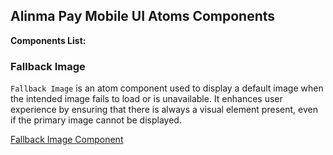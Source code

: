 ## Alinma Pay Mobile UI Atoms Components

**Components List:**

### Fallback Image

`Fallback Image` is an atom component used to display a default image when the intended image fails to load or is unavailable. It enhances user experience by ensuring that there is always a visual element present, even if the primary image cannot be displayed.

[Fallback Image Component](app/src/components/atoms/fallbackImage/ipay-fallbackimage.component.tsx)
